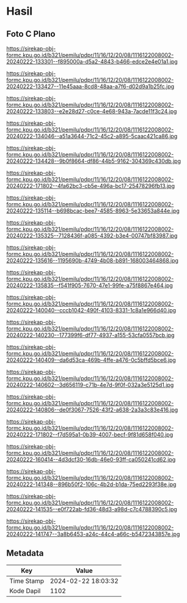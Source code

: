 # Hasil

## Foto C Plano

https://sirekap-obj-formc.kpu.go.id/b321/pemilu/pdpr/11/16/12/20/08/1116122008002-20240222-133301--f895000a-d5a2-4843-b466-edce2e4e01a1.jpg

https://sirekap-obj-formc.kpu.go.id/b321/pemilu/pdpr/11/16/12/20/08/1116122008002-20240222-133427--11e45aaa-8cd8-48aa-a7f6-d02d9a1b25fc.jpg

https://sirekap-obj-formc.kpu.go.id/b321/pemilu/pdpr/11/16/12/20/08/1116122008002-20240222-133803--e2e28d27-c0ce-4e68-943a-7acde11f3c24.jpg

https://sirekap-obj-formc.kpu.go.id/b321/pemilu/pdpr/11/16/12/20/08/1116122008002-20240222-134046--a51a3644-71c2-45c2-a895-5caac421ca86.jpg

https://sirekap-obj-formc.kpu.go.id/b321/pemilu/pdpr/11/16/12/20/08/1116122008002-20240222-134428--9b0f8664-df86-44b5-9162-304369c430db.jpg

https://sirekap-obj-formc.kpu.go.id/b321/pemilu/pdpr/11/16/12/20/08/1116122008002-20240222-171802--4fa62bc3-cb5e-496a-bc17-25478296fb13.jpg

https://sirekap-obj-formc.kpu.go.id/b321/pemilu/pdpr/11/16/12/20/08/1116122008002-20240222-135114--b698bcac-bee7-4585-8963-5e33653a844e.jpg

https://sirekap-obj-formc.kpu.go.id/b321/pemilu/pdpr/11/16/12/20/08/1116122008002-20240222-135325--7128436f-a085-4392-b3e4-00747bf83987.jpg

https://sirekap-obj-formc.kpu.go.id/b321/pemilu/pdpr/11/16/12/20/08/1116122008002-20240222-135616--1195690b-4749-4b08-b891-168003464868.jpg

https://sirekap-obj-formc.kpu.go.id/b321/pemilu/pdpr/11/16/12/20/08/1116122008002-20240222-135835--f541f905-7670-47e1-99fe-a75f8867e464.jpg

https://sirekap-obj-formc.kpu.go.id/b321/pemilu/pdpr/11/16/12/20/08/1116122008002-20240222-140040--cccb1042-490f-4103-8331-1c8a1e966d40.jpg

https://sirekap-obj-formc.kpu.go.id/b321/pemilu/pdpr/11/16/12/20/08/1116122008002-20240222-140230--177399f6-df77-4937-a155-53cfa0557bcb.jpg

https://sirekap-obj-formc.kpu.go.id/b321/pemilu/pdpr/11/16/12/20/08/1116122008002-20240222-140409--da6d53ca-469b-4ffe-a476-0c5bffd5bce6.jpg

https://sirekap-obj-formc.kpu.go.id/b321/pemilu/pdpr/11/16/12/20/08/1116122008002-20240222-140602--3d656119-c71b-4e7d-9f0f-032a3e5125d1.jpg

https://sirekap-obj-formc.kpu.go.id/b321/pemilu/pdpr/11/16/12/20/08/1116122008002-20240222-140806--de0f3067-7526-43f2-a638-2a3a3c83e416.jpg

https://sirekap-obj-formc.kpu.go.id/b321/pemilu/pdpr/11/16/12/20/08/1116122008002-20240222-171802--f7d595a1-0b39-4007-becf-9f81d658f040.jpg

https://sirekap-obj-formc.kpu.go.id/b321/pemilu/pdpr/11/16/12/20/08/1116122008002-20240222-160414--4d3dcf30-16db-46e0-93ff-ca050241cd62.jpg

https://sirekap-obj-formc.kpu.go.id/b321/pemilu/pdpr/11/16/12/20/08/1116122008002-20240222-141348--896b50f2-106c-4b2d-b1da-75ed2293f38e.jpg

https://sirekap-obj-formc.kpu.go.id/b321/pemilu/pdpr/11/16/12/20/08/1116122008002-20240222-141535--e0f722ab-fd36-48d3-a98d-c7c4788390c5.jpg

https://sirekap-obj-formc.kpu.go.id/b321/pemilu/pdpr/11/16/12/20/08/1116122008002-20240222-141747--3a8b6453-a24c-44c4-a66c-b5472343857e.jpg


## Metadata

| Key        | Value               |
| ---------- | ------------------- |
| Time Stamp | 2024-02-22 18:03:32 |
| Kode Dapil | 1102                |



